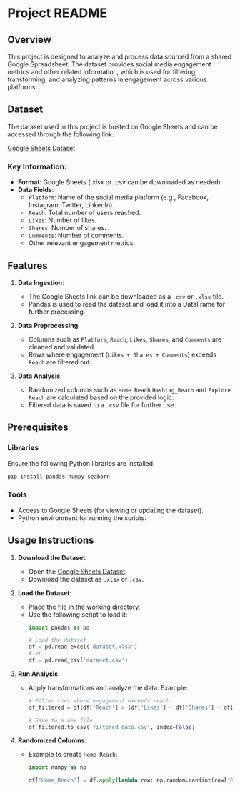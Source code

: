 # Project README

## Overview
This project is designed to analyze and process data sourced from a shared Google Spreadsheet. The dataset provides social media engagement metrics and other related information, which is used for filtering, transforming, and analyzing patterns in engagement across various platforms.

## Dataset
The dataset used in this project is hosted on Google Sheets and can be accessed through the following link:

[Google Sheets Dataset](https://docs.google.com/spreadsheets/d/1YhsgsN_WvYwDnhxpIcKqM-NXOfWrITm6Fc9h0agDKAI/edit?usp=sharing)

### Key Information:
- **Format**: Google Sheets (.xlsx or .csv can be downloaded as needed)
- **Data Fields**:
  - `Platform`: Name of the social media platform (e.g., Facebook, Instagram, Twitter, LinkedIn).
  - `Reach`: Total number of users reached.
  - `Likes`: Number of likes.
  - `Shares`: Number of shares.
  - `Comments`: Number of comments.
  - Other relevant engagement metrics.

## Features
1. **Data Ingestion**:
   - The Google Sheets link can be downloaded as a `.csv` or `.xlsx` file.
   - Pandas is used to read the dataset and load it into a DataFrame for further processing.

2. **Data Preprocessing**:
   - Columns such as `Platform`, `Reach`, `Likes`, `Shares`, and `Comments` are cleaned and validated.
   - Rows where engagement (`Likes + Shares + Comments`) exceeds `Reach` are filtered out.

3. **Data Analysis**:
   - Randomized columns such as `Home Reach`,`Hashtag_Reach` and `Explore Reach` are calculated based on the provided logic.
   - Filtered data is saved to a `.csv` file for further use.

## Prerequisites
### Libraries
Ensure the following Python libraries are installed:
```bash
pip install pandas numpy seaborn
```

### Tools
- Access to Google Sheets (for viewing or updating the dataset).
- Python environment for running the scripts.

## Usage Instructions

1. **Download the Dataset**:
   - Open the [Google Sheets Dataset](https://docs.google.com/spreadsheets/d/1YhsgsN_WvYwDnhxpIcKqM-NXOfWrITm6Fc9h0agDKAI/edit?usp=sharing).
   - Download the dataset as `.xlsx` or `.csv`.

2. **Load the Dataset**:
   - Place the file in the working directory.
   - Use the following script to load it:
     ```python
     import pandas as pd

     # Load the dataset
     df = pd.read_excel('dataset.xlsx')
     # or
     df = pd.read_csv('dataset.csv')
     ```

3. **Run Analysis**:
   - Apply transformations and analyze the data. Example:
     ```python
     # Filter rows where engagement exceeds reach
     df_filtered = df[df['Reach'] > (df['Likes'] + df['Shares'] + df['Comments'])]

     # Save to a new file
     df_filtered.to_csv('filtered_data.csv', index=False)
     ```

4. **Randomized Columns**:
   - Example to create `Home Reach`:
     ```python
     import numpy as np

     df['Home_Reach'] = df.apply(lambda row: np.random.randint(row['Reach'] // 2, row['Reach']), axis=1)
     ```

